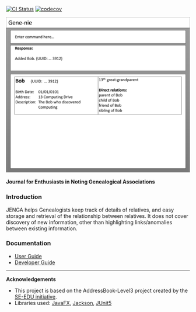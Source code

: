 [![CI Status](https://github.com/AY2324S2-CS2103T-T11-1/tp/workflows/Java%20CI/badge.svg)](https://github.com/AY2324S2-CS2103T-T11-1/tp/actions) [![codecov](https://codecov.io/gh/AY2324S2-CS2103T-T11-1/tp/graph/badge.svg?token=adCrBd42f9)](https://codecov.io/gh/AY2324S2-CS2103T-T11-1/tp)

![Ui](docs/images/Ui.png)

**Journal for Enthusiasts in Noting Genealogical Associations**
### Introduction
JENGA helps Genealogists keep track of details of relatives, and easy storage and retrieval of the relationship between relatives. It does not cover discovery of new information, other than highlighting links/anomalies between existing information.
### Documentation
- [User Guide](https://github.com/AY2324S2-CS2103T-T11-1/tp/blob/master/docs/UserGuide.md)
- [Developer Guide](https://github.com/AY2324S2-CS2103T-T11-1/tp/blob/master/docs/DeveloperGuide.md)
---
**Acknowledgements**
* This project is based on the AddressBook-Level3 project created by the [SE-EDU initiative](https://se-education.org).
* Libraries used: [JavaFX](https://openjfx.io/), [Jackson](https://github.com/FasterXML/jackson), [JUnit5](https://github.com/junit-team/junit5)




